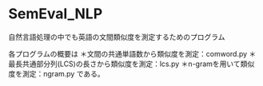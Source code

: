 # SemEval_NLP
自然言語処理の中でも英語の文間類似度を測定するためのプログラム

各プログラムの概要は
＊文間の共通単語数から類似度を測定：comword.py
＊最長共通部分列(LCS)の長さから類似度を測定：lcs.py
＊n-gramを用いて類似度を測定：ngram.py
である。

